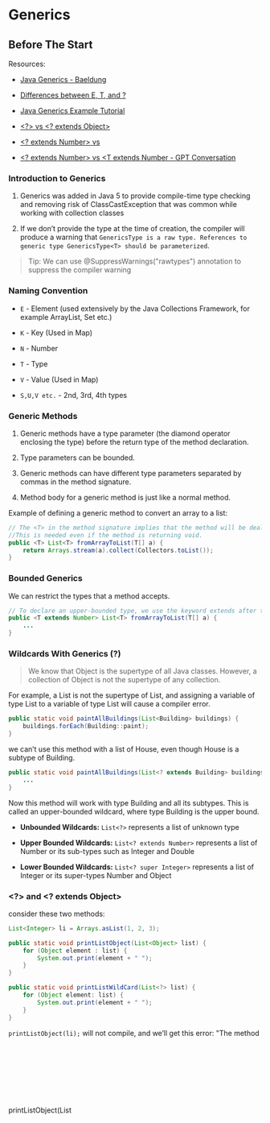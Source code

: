 # Generics


## Before The Start

Resources:
* [Java Generics - Baeldung](https://www.baeldung.com/java-generics)

* [Differences between E, T, and ?](https://stackoverflow.com/questions/6008241/what-is-the-difference-between-e-t-and-for-java-generics)

* [Java Generics Example Tutorial](https://www.digitalocean.com/community/tutorials/java-generics-example-method-class-interface#1-generics-in-java) 

* [<?> vs <? extends Object>](https://www.baeldung.com/java-generics-vs-extends-object)

* [<? extends Number> vs <T extends Number>](https://stackoverflow.com/questions/11497020/java-generics-wildcard-extends-number-vs-t-extends-number)

* [<? extends Number> vs <T extends Number - GPT Conversation](https://chat.openai.com/share/6176140f-6ee9-4bae-ba13-c3c4bd349c1c)


### Introduction to Generics

1. Generics was added in Java 5 to provide compile-time type checking and removing risk of ClassCastException that was common while working with collection classes

2.  If we don’t provide the type at the time of creation, the compiler will produce a warning that `GenericsType is a raw type. References to generic type GenericsType<T> should be parameterized`. 

> Tip: We can use @SuppressWarnings("rawtypes") annotation to suppress the compiler warning

### Naming Convention

* `E` - Element (used extensively by the Java Collections Framework, for example ArrayList, Set etc.)

* `K` - Key (Used in Map)

* `N` - Number

* `T` - Type

* `V` - Value (Used in Map)

* `S,U,V etc.` - 2nd, 3rd, 4th types 

### Generic Methods

1. Generic methods have a type parameter (the diamond operator enclosing the type) before the return type of the method declaration.

2. Type parameters can be bounded.

3. Generic methods can have different type parameters separated by commas in the method signature.

4. Method body for a generic method is just like a normal method.

Example of defining a generic method to convert an array to a list:

```java
// The <T> in the method signature implies that the method will be dealing with generic type T. 
//This is needed even if the method is returning void.
public <T> List<T> fromArrayToList(T[] a) {   
    return Arrays.stream(a).collect(Collectors.toList());
}
```

### Bounded Generics
We can restrict the types that a method accepts.

```java
// To declare an upper-bounded type, we use the keyword extends after the type, followed by the upper bound that we want to use
public <T extends Number> List<T> fromArrayToList(T[] a) {
    ...
}
```

### Wildcards With Generics (?)
> We know that Object is the supertype of all Java classes. However, a collection of Object is not the supertype of any collection.

For example, a List<Object> is not the supertype of List<String>, and assigning a variable of type List<Object> to a variable of type List<String> will cause a compiler error. 

```java
public static void paintAllBuildings(List<Building> buildings) {
    buildings.forEach(Building::paint);
}
```

we can’t use this method with a list of House, even though House is a subtype of Building.

```java
public static void paintAllBuildings(List<? extends Building> buildings) {
    ...
}
```

Now this method will work with type Building and all its subtypes. This is called an upper-bounded wildcard, where type Building is the upper bound.

* <b>Unbounded Wildcards:</b> `List<?>` represents a list of unknown type

* <b>Upper Bounded Wildcards:</b> `List<? extends Number>` represents a list of Number or its sub-types such as Integer and Double

* <b>Lower Bounded Wildcards:</b> `List<? super Integer>` represents a list of Integer or its super-types Number and Object

### <?> and <? extends Object>

consider these two methods:

```java
List<Integer> li = Arrays.asList(1, 2, 3);

public static void printListObject(List<Object> list) {    
    for (Object element : list) {        
        System.out.print(element + " ");    
    }        
}    

public static void printListWildCard(List<?> list) {    
    for (Object element: list) {        
        System.out.print(element + " ");    
    }     
}
```

`printListObject(li);` will not compile, and we’ll get this error: "The method printListObject(List<Object>) is not applicable for the arguments (List<Integer>)"

`printListWildCard(li)` will compile and will output: 1 2 3 to the console.

if we change the method signature for printListWildCard to:

```java
public static void printListWildCard(List<? extends Object> list)
```

#### Similarities
It would function in the same way as printListWildCard(List<?> list) did. This is due to the fact that Object is a supertype of all Java objects, and basically everything extends Object. So, a List of Integers gets processed as well.

#### Differences
* The reason for declaring a T is so that you can refer to it again

* `T` for the method itself, providing more flexibility and allowing both reading and writing to the Class with the specified type.


## TASK01

Suppose you have pre-Java5.0 code such as:

```java
class Box {
    Object o;

    Object get() {
        return o;
    }
}
```

### Question

Outline two advantages to a client programmer if converting
the code to use generics. Give brief demo code (compilable).

### Answer
<hr>

Resources:
* https://dzone.com/articles/how-do-generic-subtypes-work



#### <b>Pain Points</b>


In existing code, if we were to do: 

```java
Box box = new Box();
box.o = 10;
```

The supplied `Integer` is no longer treated as its actual type, but rather, as an `Object`. This means:

1. We must <u>cast</u> the `Integer` when retrieved

```java
public class Main {
    public static void main(String[] args) {
        int result;

        // Initialize
        Box box = new Box();

        // Assign an integer
        box.o = 10;

        // We have to use type casting !!!
        result = (int) box.get();

        // Print the result
        System.out.println(result);
    }
}
```

2. Code that is outside of our control that uses this `Box` class may not have enough information to know what type to cast the retrieved element to.

Example:

 > if we add another element, but this time of type `Double`. If a consumer of our `Box` class is expecting a `Integer` object, performing a cast to `Integer` on the retrieved element will cause ClassCastException at runtime.

```java
public class Main {
    public static void main(String[] args) {
        int result;

        // Initialize
        Box box = new Box();

        // Assign a double
        box.o = 10.54;

        // Wrong type casting !!!
        // Runtime error !!!
        result = (int) box.get();

        // Print the result
        System.out.println(result);
    }
}
```


#### <b>1. Type Cast</b>

When we apply generics to `Box` class, we don't have to use type casting.

Box.java

```java
public class Box<T> {
    T o;

    T get() {
        return o;
    }
}
```

Main.java
```java
public class Main {
    public static void main(String[] args) {
        Integer result;

        // Initialize
        Box<Integer> box = new Box<>();

        // Assign an integer
        box.o = 10;

        // We don't need to add type casting
        result = box.get();

        // Print the result
        System.out.println(result);
    }
}
```


#### <b>2. Type Safety</b>

When we apply generics to `Box` class, even if select wrong receiver type, we will come across a compile time error instead of runtime error

Box.java (same)

```java
public class Box<T> {
    T o;

    T get() {
        return o;
    }
}
```

Main.java
```java
public class Main {
    public static void main(String[] args) {
        // Wrong receiver type !!!
        String result;

        // Initialize
        Box<Integer> box = new Box<>();

        // Assign an integer
        box.o = 10;

        // Compile time error
        // java: incompatible types: java.lang.Integer cannot be converted to java.lang.String
        result = box.get();

        // Print the result
        System.out.println(result);
    }
}
```

#### <b>Examples With Different Code</b>

Resources:

* https://www.baeldung.com/java-generics

Before the Generics

```java
import java.util.LinkedList;
import java.util.List;

public class Main {
    public static void main(String[] args) {
        // Initialize linked list
        List list = new LinkedList();
        
        // Add an integer
        list.add(new Integer(2));
        
        // We have to use type casting
        // And it is not type safe
        Integer i = (Integer) list.iterator().next();
        
        // print the element
        System.out.println(i);
    }
}
```

After the generics

```java
import java.util.LinkedList;
import java.util.List;

public class Main {
    public static void main(String[] args) {
        // Initialize linked list
        List<Integer> list = new LinkedList<Integer>();

        // Add an integer
        list.add(new Integer(2));

        // Type safe and
        // We don't have to use type casting
        Integer i = list.iterator().next();

        // print the element
        System.out.println(i);
    }
}
```

## TASK03

### Question

Write complete definitions of all methods above
and write client-code to demo: 
1. for each : what can be passed in?
2. for each : what restrictions are imposed inside the method.

```java
boxTest1(Box<Num> boxOfNum){...}
```

```java
boxTest2(Box<? extends Num> boxOfNum{...}
```
```java
<T extends Num> ... boxTest3(Box<T> boxOfNum) 
```

```java
boxTest4(Box<?> boxOfX)
```
Briefly explain the differences in a summary explanation.

<hr>

### Answer

> NOTE: These implemented codes was my idea. I didn't take that code from anywhere

1. `boxTest1(Box<Num> boxOfNum){...}`

User.java

```java
// Entity class
public class User {
}
```

Entity.java

```java
// Generic entity class
public class Entity<T> {
    T entity;

    public Entity(T entity){
        this.entity = entity;
    }

    public String getEntity(){
        return entity.getClass().getName();
    }
}

```

CrudService.java

```java
// A helper service to do create-read-update-delete
public class CrudService {
    public void create(Entity<User> user){
        System.out.println("A record created: " + user.getEntity());
    }
}

```

Main.java

```java
public class Main {
    public static void main(String[] args) {
        // Create crud service to perform create-read-update-delete operations
        CrudService crudService = new CrudService();

        // Create a new user
        crudService.create(new Entity<>(new User()));
    }
}
```

* what can be passed in?

    * Only the specified class between the "<>" can be passed

* what restrictions are imposed inside the method.

    * The method may impose restrictions related to the methods or properties available on the User type.

<hr>

 2. `boxTest2(Box<? extends Num> boxOfNum{...}`

User.java

 ```java
 // User entity
public class User {
}
 ```

 Student.java

 ```java
 public class Student extends User{
}
 ```

Entity.java

 ```java
 // Generic entity class
public class Entity<T> {
    T entity;

    public Entity(T entity){
        this.entity = entity;
    }

    public String getEntity(){
        return entity.getClass().getName();
    }
}
 ```

CrudService.java

 ```java
 public class CrudService {
    public void create(Entity<? extends User> user){
        System.out.println("A record created: " + user.getEntity());
    }
}
 ```

Main.java

 ```java
 public class Main {
    public static void main(String[] args) {
        // Create crud service to perform create-read-update-delete operations
        CrudService crudService = new CrudService();
        
        // Create a new student
        crudService.create(new Entity<>(new Student()));
    }
}
 ```

 * what can be passed in?

    * Only the specified class between the "<>" and some classes that extend specified class can be passed in

* what restrictions are imposed inside the method.

    * Since the wildcard is upper-bounded (? extends User), the method is allowed to read from the user parameter, but it cannot modify its contents.

    * We can call only super class' methods because super types have no idea about the methods of the sub classes

<hr>

3. `<T extends Num> ... boxTest3(Box<T> boxOfNum)`

User.java

 ```java
 // User entity
public class User {
}
 ```

 Student.java

 ```java
 public class Student extends User{
}
 ```

Entity.java

 ```java
 // Generic entity class
public class Entity<T> {
    T entity;

    public Entity(T entity){
        this.entity = entity;
    }

    public String getEntity(){
        return entity.getClass().getName();
    }
}
 ```

CrudService.java

 ```java
 public class CrudService {
    public <T extends User> void create(Entity<T> user){
        System.out.println("A record created: " + user.getEntity());
    }
}
 ```

Main.java

 ```java
 public class Main {
    public static void main(String[] args) {
        // Create crud service to perform create-read-update-delete operations
        CrudService crudService = new CrudService();
        
        // Create a new student
        crudService.create(new Entity<>(new Student()));
    }
}
 ```

 * what can be passed in?

    * Only the specified class between the "<>" and some classes that extend specified class can be passed in

* what restrictions are imposed inside the method.

    * We can call only super class' methods because super types have no idea about the methods of the sub classes

<hr>

4. `boxTest4(Box<?> boxOfX)`

User.java

 ```java
 // User entity
public class User {
}
 ```

 Student.java

 ```java
 public class Student extends User{
}
 ```

Entity.java

 ```java
 // Generic entity class
public class Entity<T> {
    T entity;

    public Entity(T entity){
        this.entity = entity;
    }

    public String getEntity(){
        return entity.getClass().getName();
    }
}
 ```

CrudService.java

 ```java
public class CrudService {
    public void create(Entity<?> user){
        System.out.println("A record created: " + user.getEntity());
    }
}
 ```

Main.java

 ```java
 public class Main {
    public static void main(String[] args) {
        // Create crud service to perform create-read-update-delete operations
        CrudService crudService = new CrudService();
        
        // Create a new student
        crudService.create(new Entity<>(new Student()));
    }
}
 ```

  * what can be passed in?

    * Any class can be passed in

* what restrictions are imposed inside the method.

    * Since the wildcard is unbounded (?), the method is allowed to read from the user parameter, but it cannot modify its contents.

<hr>

#### Summaries

1. Explicit knowledge about the type
    * It works with only the specific class
    * It can modify the parameter

```java
boxTest1(Box<Num> boxOfNum){...}
```

2. Upper-bounded wildcard 

    * It can accept the class that mentioned in parameters or a class of any type that is a subtype of mentioned class
    * It allows read-only access to elements

```java
boxTest2(Box<? extends Num> boxOfNum{...}
```

3. Generic method 

     * It can accept the class that mentioned in parameters or a class of any type that is a subtype of mentioned class
    * It allows read and write access to elements

```java
<T extends Num> ... boxTest3(Box<T> boxOfNum) 
```

4. Unbounded wildcard 

    * It can accept any class
    * It allows read-only access to elements

```java
boxTest4(Box<?> boxOfX)
```

